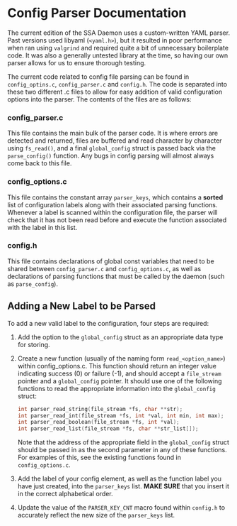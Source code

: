 # Config Parser Documentation

The current edition of the SSA Daemon uses a custom-written YAML parser. 
Past versions used libyaml (`<yaml.h>`), but it resulted in poor performance 
when ran using `valgrind` and required quite a bit of unnecessary boilerplate 
code. It was also a generally untested library at the time, so having our own 
parser allows for us to ensure thorough testing.

The current code related to config file parsing can be found in 
`config_optins.c`, `config_parser.c` and `config.h`. The code is separated into 
these two different .c files to allow for easy addition of valid configuration 
options into the parser. The contents of the files are as follows:

### config_parser.c

This file contains the main bulk of the parser code. It is where errors are 
detected and returned, files are buffered and read character by character using 
`fs_read()`, and a final `global_config` struct is passed back via the 
`parse_config()` function. Any bugs in config parsing will almost always come 
back to this file.

### config_options.c

This file contains the constant array `parser_keys`, which contains a 
**sorted** list of configuration labels along with their associated parsing 
functions. Whenever a label is scanned within the configuration file, the 
parser will check that it has not been read before and execute the function 
associated with the label in this list.


### config.h

This file contains declarations of global const variables that need to be 
shared between `config_parser.c` and `config_options.c`, as well as 
declarations of parsing functions that must be called by the daemon (such 
as `parse_config`).


## Adding a New Label to be Parsed

To add a new valid label to the configuration, four steps are required:

1.  Add the option to the `global_config` struct as an appropriate data type 
    for storing.

2.  Create a new function (usually of the naming form `read_<option_name>`) 
    within config_options.c. This function should return an integer value 
    indicating success (0) or failure (-1), and should accept a `file_stream` 
    pointer and a `global_config` pointer. It should use one of the following 
    functions to read the appropriate information into the `global_config` 
    struct:

    ```c
    int parser_read_string(file_stream *fs, char **str);
    int parser_read_int(file_stream *fs, int *val, int min, int max);
    int parser_read_boolean(file_stream *fs, int *val);
    int parser_read_list(file_stream *fs, char **str_list[]);
    ```

    Note that the address of the appropriate field in the `global_config` 
    struct should be passed in as the second parameter in any of these 
    functions. For examples of this, see the existing functions found in 
    `config_options.c`.

3.  Add the label of your config element, as well as the function label you 
    have just created, into the `parser_keys` list. **MAKE SURE** that you 
    insert it in the correct alphabetical order.

4.  Update the value of the `PARSER_KEY_CNT` macro found within `config.h` to 
    accurately reflect the new size of the `parser_keys` list.

